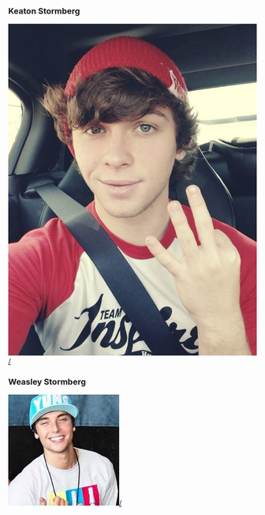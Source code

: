 ### Keaton Stormberg
[<img src="a4e3b975ec4313bcd4cbf3dee03cfdd7--keaton-stromberg-emblem.jpg" alt="hi" class="inline">/](Emblem3.md)
### Weasley Stormberg
[<img src="download (8).jpeg" alt="hi" class="inline">/](Emblem3.md)
